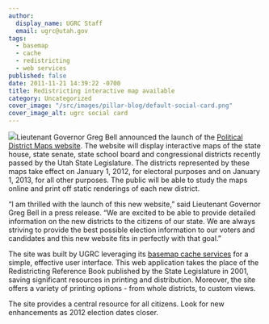 ```yaml
---
author:
  display_name: UGRC Staff
  email: ugrc@utah.gov
tags:
  - basemap
  - cache
  - redistricting
  - web services
published: false
date: 2011-11-21 14:39:22 -0700
title: Redistricting interactive map available
category: Uncategorized
cover_image: "/src/images/pillar-blog/default-social-card.png"
cover_image_alt: ugrc social card
---
```


<p><img src="/images/404.png" class="inline-text-left" loading="lazy" />Lieutenant Governor Greg Bell announced the launch of the <a href="https://elections.utah.gov/map/district-maps">Political District Maps website</a>. The website will display interactive maps of the state house, state senate, state school board and congressional districts recently passed by the Utah State Legislature.  The districts represented by these maps take effect on January 1, 2012, for electoral purposes and on January 1, 2013, for all other purposes. The public will be able to study the maps online and print off static renderings of each new district.</p>
<p>“I am thrilled with the launch of this new website,” said Lieutenant Governor Greg Bell in a press release. “We are excited to be able to provide detailed information on the new districts to the citizens of our state. We are always striving to provide the best possible election information to our voters and candidates and this new website fits in perfectly with that goal.”</p>
<p>The site was built by UGRC leveraging its <a href="/products/base-maps">basemap cache services</a> for a simple, effective user interface.  This web application takes the place of the Redistricting Reference Book published by the State Legislature in 2001, saving significant resources in printing and distribution.  Moreover, the site offers a variety of printing options - from whole districts, to custom views.</p>
<p>The site provides a central resource for all citizens.  Look for new enhancements as 2012 election dates closer.</p>
